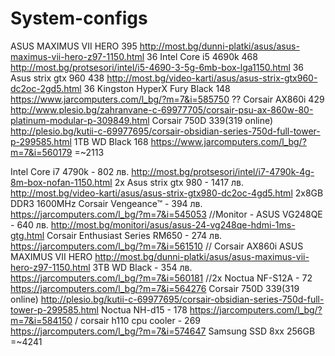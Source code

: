 # System-configs
ASUS MAXIMUS VII HERO 395 http://most.bg/dunni-platki/asus/asus-maximus-vii-hero-z97-1150.html 36
Intel Core i5 4690k 468 http://most.bg/protsesori/intel/i5-4690-3-5g-6mb-box-lga1150.html 36
Asus strix gtx 960 438 http://most.bg/video-karti/asus/asus-strix-gtx960-dc2oc-2gd5.html 36
Kingston HyperX Fury Black 148 https://www.jarcomputers.com/l_bg/?m=7&i=585750 ??
Corsair AX860i 429 http://www.plesio.bg/zahranvane-c-69977705/corsair-psu-ax-860w-80-platinum-modular-p-309849.html
Corsair 750D 339(319 online) http://plesio.bg/kutii-c-69977695/corsair-obsidian-series-750d-full-tower-p-299585.html
1TB WD Black 168 https://www.jarcomputers.com/l_bg/?m=7&i=560179
=~2113










Intel Core i7 4790k - 802 лв. http://most.bg/protsesori/intel/i7-4790k-4g-8m-box-nofan-1150.html
2x Asus strix gtx 980 - 1417 лв. http://most.bg/video-karti/asus/asus-strix-gtx980-dc2oc-4gd5.html
2x8GB DDR3 1600MHz Corsair Vengeance™ - 394 лв. https://jarcomputers.com/l_bg/?m=7&i=545053
//Monitor - ASUS VG248QE - 640 лв. http://most.bg/monitori/asus/asus-24-vg248qe-hdmi-1ms-gtg.html
Corsair Enthusiast Series RM650 - 274 лв. https://jarcomputers.com/l_bg/?m=7&i=561510 // Corsair AX860i 
ASUS MAXIMUS VII HERO http://most.bg/dunni-platki/asus/asus-maximus-vii-hero-z97-1150.html
3TB WD Black - 354 лв. https://jarcomputers.com/l_bg/?m=7&i=560181
//2x Noctua NF-S12A - 72 https://jarcomputers.com/l_bg/?m=7&i=564276
Corsair 750D 339(319 online) http://plesio.bg/kutii-c-69977695/corsair-obsidian-series-750d-full-tower-p-299585.html
Noctua NH-d15 - 178 https://jarcomputers.com/l_bg/?m=7&i=584150 / corsair h110 cpu cooler - 269 https://jarcomputers.com/l_bg/?m=7&i=574647
Samsung SSD 8xx 256GB
=~4241
